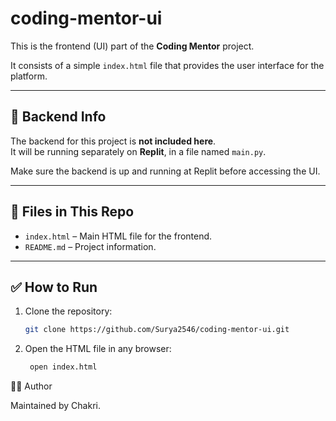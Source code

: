 # coding-mentor-ui

This is the frontend (UI) part of the **Coding Mentor** project.

It consists of a simple `index.html` file that provides the user interface for the platform.

---

## 🔗 Backend Info

The backend for this project is **not included here**.  
It will be running separately on **Replit**, in a file named `main.py`.

Make sure the backend is up and running at Replit before accessing the UI.

---

## 📁 Files in This Repo

- `index.html` – Main HTML file for the frontend.
- `README.md` – Project information.

---

## ✅ How to Run

1. Clone the repository:
   ```bash
   git clone https://github.com/Surya2546/coding-mentor-ui.git
   
2. Open the HTML file in any browser:
   ```bash
    open index.html

🙋‍♂️ Author


Maintained by Chakri.
